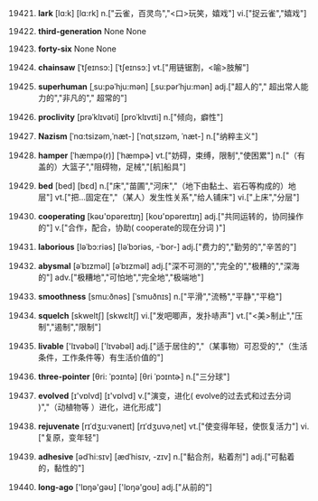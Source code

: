 19421. **lark**
[lɑ:k]  [lɑ:rk]
n.["云雀，百灵鸟","<口>玩笑，嬉戏"]  vi.["捉云雀","嬉戏"]  

19422. **third-generation**
None
None

19423. **forty-six**
None
None

19424. **chainsaw**
[ˈtʃeɪnsɔ:]  [ˈtʃeɪnsɔː]
vt.["用链锯割，<喻>肢解"]  

19425. **superhuman**
[ˌsu:pəˈhju:mən]  [ˌsu:pərˈhju:mən]
adj.["超人的"," 超出常人能力的","非凡的"," 超常的"]  

19426. **proclivity**
[prəˈklɪvəti]  [proˈklɪvɪti]
n.["倾向，癖性"]  

19427. **Nazism**
[ˈnɑ:tsizəm,ˈnæt-]  [ˈnɑtˌsɪzəm, ˈnæt-]
n.["纳粹主义"]  

19428. **hamper**
[ˈhæmpə(r)]  [ˈhæmpɚ]
vt.["妨碍，束缚，限制","使困累"]  n.["（有盖的）大篮子","阻碍物，足械","[航]船具"]  

19429. **bed**
[bed]  [bɛd]
n.["床","苗圃","河床","（地下由黏土、岩石等构成的）地层"]  vt.["把…固定在","（某人）发生性关系","给人铺床"]  vi.["上床","分层"]  

19430. **cooperating**
[kəʊ'ɒpəreɪtɪŋ]  [koʊ'ɒpəreɪtɪŋ]
adj.["共同运转的，协同操作的"]  v.["合作，配合，协助( cooperate的现在分词 )"]  

19431. **laborious**
[ləˈbɔ:riəs]  [ləˈbɔriəs, -ˈbor-]
adj.["费力的","勤劳的","辛苦的"]  

19432. **abysmal**
[əˈbɪzməl]  [əˈbɪzməl]
adj.["深不可测的","完全的","极糟的","深海的"]  adv.["极糟地","可怕地","完全地","极端地"]  

19433. **smoothness**
[smu:ðnəs]  [ˈsmuðnɪs]
n.["平滑","流畅","平静","平稳"]  

19434. **squelch**
[skweltʃ]  [skwɛltʃ]
vi.["发吧唧声，发扑哧声"]  vt.["<美>制止","压制","遏制","限制"]  

19435. **livable**
['lɪvəbəl]  ['lɪvəbəl]
adj.["适于居住的","（某事物）可忍受的","（生活条件，工作条件等）有生活价值的"]  

19436. **three-pointer**
[θri: ˈpɔɪntə]  [θri ˈpɔɪntɚ]
n.["三分球"]  

19437. **evolved**
[ɪ'vɒlvd]  [ɪ'vɒlvd]
v.["演变，进化( evolve的过去式和过去分词 )","（动植物等 ）进化，进化形成"]  

19438. **rejuvenate**
[rɪˈdʒu:vəneɪt]  [rɪˈdʒuvəˌnet]
vt.["使变得年轻，使恢复活力"]  vi.["复原，变年轻"]  

19439. **adhesive**
[ədˈhi:sɪv]  [ædˈhisɪv, -zɪv]
n.["黏合剂，粘着剂"]  adj.["可黏着的，黏性的"]  

19440. **long-ago**
['lɒŋə'gəʊ]  ['lɒŋə'goʊ]
adj.["从前的"]  

